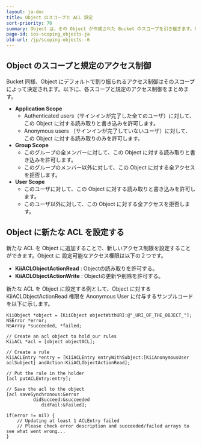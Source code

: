 ```yaml
---
layout: ja-doc
title: Object のスコープと ACL 設定
sort-priority: 70
summary: Object は、その Object が作成された Bucket のスコープを引き継ぎます。例えば Application Scope を持つ Bucket の中に Object を作成した場合、この Object は Application Scope を引き継ぎます。
page-id: ios-scoping_objects-ja
old-url: /jp/scoping-objects--6
---
```

## Object のスコープと規定のアクセス制御

Bucket 同様、Object にデフォルトで割り振られるアクセス制御はそのスコープによって決定されます。以下に、各スコープと規定のアクセス制御をまとめます。

* **Application Scope**
    * Authenticated users（サインインが完了した全てのユーザ）に対して、この Object に対する読み取りと書き込みを許可します。
    * Anonymous users （サインインが完了していないユーザ）に対して、この Object に対する読み取りのみを許可します。
* **Group Scope**
    * このグループの全メンバーに対して、この Object に対する読み取りと書き込みを許可します。
    * このグループのメンバー以外に対して、この Object に対する全アクセスを拒否します。
* **User Scope**
    * このユーザに対して、この Object に対する読み取りと書き込みを許可します。
    * このユーザ以外に対して、この Object に対する全アクセスを拒否します。

## Object に新たな ACL を設定する

新たな ACL を Object に追加することで、新しいアクセス制限を設定することができます。Object に 設定可能なアクセス権限は以下の２つです。

* **KiiACLObjectActionRead** : Objectの読み取りを許可する。
* **KiiACLObjectActionWrite** : Objectの更新や削除を許可する。

新たな ACL を Object に設定する例として、Object に対する KiiACLObjectActionRead 権限を Anonymous User に付与するサンプルコードを以下に示します。

```objc
KiiObject *object = [KiiObject objectWithURI:@"_URI_OF_THE_OBJECT_"];
NSError *error;
NSArray *succeeded, *failed;

// Create an acl object to hold our rules
KiiACL *acl = [object objectACL];

// Create a rule
KiiACLEntry *entry = [KiiACLEntry entryWithSubject:[KiiAnonymousUser aclSubject] andAction:KiiACLObjectActionRead];

// Put the rule in the holder
[acl putACLEntry:entry];

// Save the acl to the object
[acl saveSynchronous:&error
          didSucceed:&succeeded
             didFail:&failed];

if(error != nil) {
    // Updating at least 1 ACLEntry failed
    // Please check error description and succeeded/failed arrays to see what went wrong...
}
```
